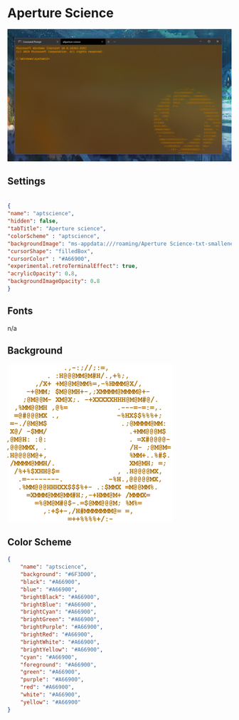 # Aperture Science

![Aperture Science](images/PlL8Zhx.png)

## Settings

```json

{
"name": "aptscience",
"hidden": false,
"tabTitle": "Aperture science",
"colorScheme" : "aptscience",
"backgroundImage": "ms-appdata:///roaming/Aperture Science-txt-smallened.png",
"cursorShape": "filledBox",
"cursorColor" : "#A66900",
"experimental.retroTerminalEffect": true,
"acrylicOpacity": 0.8,
"backgroundImageOpacity": 0.8
}
```

## Fonts

n/a

## Background

![Aperture Science](images/1loP2wL.png)

## Color Scheme

```json
{
    "name": "aptscience",
    "background": "#6F3D00",
    "black": "#A66900",
    "blue": "#A66900",
    "brightBlack": "#A66900",
    "brightBlue": "#A66900",
    "brightCyan": "#A66900",
    "brightGreen": "#A66900",
    "brightPurple": "#A66900",
    "brightRed": "#A66900",
    "brightWhite": "#A66900",
    "brightYellow": "#A66900",
    "cyan": "#A66900",
    "foreground": "#A66900",
    "green": "#A66900",
    "purple": "#A66900",
    "red": "#A66900",
    "white": "#A66900",
    "yellow": "#A66900"
}
```
